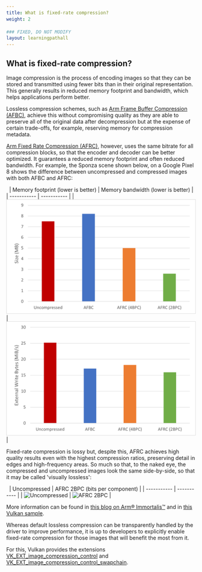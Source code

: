 ```yaml
---
title: What is fixed-rate compression?
weight: 2

### FIXED, DO NOT MODIFY
layout: learningpathall
---
```


## What is fixed-rate compression?

Image compression is the process of encoding images so that they can be stored and transmitted using fewer bits than in their original representation.
This generally results in reduced memory footprint and bandwidth, which helps applications perform better.

Lossless compression schemes, such as [Arm Frame Buffer Compression (AFBC)](https://developer.arm.com/documentation/101897/latest/Buffers-and-textures/AFBC-textures-for-Vulkan?lang=en), achieve this without compromising quality as they are able to preserve all of the original data after decompression but at the expense of certain trade-offs, for example, reserving memory for compression metadata.

[Arm Fixed Rate Compression (AFRC)](https://developer.arm.com/documentation/101897/latest/Buffers-and-textures/AFRC?lang=en), however, uses the same bitrate for all compression blocks, so that the encoder and decoder can be better optimized.
It guarantees a reduced memory footprint and often reduced bandwidth.
For example, the Sponza scene shown below, on a Google Pixel 8 shows the difference between uncompressed and compressed images with both AFBC and AFRC:

&nbsp;
| Memory footprint (lower is better) | Memory bandwidth (lower is better) |
| ----------- | ----------- |
| ![Footprint](images/sponza_footprint.png) | ![Bandwidth](images/sponza_bandwidth.png) |

Fixed-rate compression is lossy but, despite this, AFRC achieves high quality results even with the highest compression ratios, preserving detail in edges and high-frequency areas.
So much so that, to the naked eye, the compressed and uncompressed images look the same side-by-side, so that it may be called 'visually lossless':

&nbsp;
| Uncompressed | AFRC 2BPC (bits per component) |
| ----------- | ----------- |
| ![Uncompressed](images/sponza_default.png) | ![AFRC 2BPC](images/sponza_afrc.png) |

More information can be found in [this blog on Arm® Immortalis™](https://community.arm.com/arm-community-blogs/b/graphics-gaming-and-vr-blog/posts/arm-immortalis-g715-developer-overview) and in [this Vulkan sample](https://github.com/KhronosGroup/Vulkan-Samples/blob/main/samples/performance/image_compression_control/README.adoc).

Whereas default lossless compression can be transparently handled by the driver to improve performance, it is up to developers to explicitly enable fixed-rate compression for those images that will benefit the most from it.

For this, Vulkan provides the extensions [VK_EXT_image_compression_control](https://docs.vulkan.org/spec/latest/appendices/extensions.html#VK_EXT_image_compression_control) and [VK_EXT_image_compression_control_swapchain](https://docs.vulkan.org/spec/latest/appendices/extensions.html#VK_EXT_image_compression_control_swapchain).
